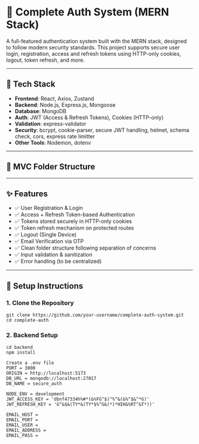 # 🔐 Complete Auth System (MERN Stack)

A full-featured authentication system built with the MERN stack, designed to follow modern security standards. This project supports secure user login, registration, access and refresh tokens using HTTP-only cookies, logout, token refresh, and more.

---

## 🚀 Tech Stack

- **Frontend**: React, Axios, Zustand
- **Backend**: Node.js, Express.js, Mongoose
- **Database**: MongoDB
- **Auth**: JWT (Access & Refresh Tokens), Cookies (HTTP-only)
- **Validation**: express-validator
- **Security**: bcrypt, cookie-parser, secure JWT handling, helmet, schema check, cors, express rate limitter
- **Other Tools**: Nodemon, dotenv

---

## 📁 MVC Folder Structure

---

## ✨ Features

- ✅ User Registration & Login
- ✅ Access + Refresh Token-based Authentication
- ✅ Tokens stored securely in HTTP-only cookies
- ✅ Token refresh mechanism on protected routes
- ✅ Logout (Single Device)
- ✅ Email Verification via OTP
- ✅ Clean folder structure following separation of concerns
- ✅ Input validation & sanitization
- ✅ Error handling (to be centralized)

---

## 🧪 Setup Instructions

### 1. Clone the Repository

```
git clone https://github.com/your-username/complete-auth-system.git
cd complete-auth
```

### 2. Backend Setup

```
cd backend
npm install

Create a .env file
PORT = 3000
ORIGIN = http://localhost:5173
DB_URL = mongodb://localhost:27017
DB_NAME = secure_auth

NODE_ENV = development
JWT_ACCESS_KEY = 'dbnf47334h%#*(&%FG^$)^%^&(&%^$&^*G)'
JWT_REFRESH_KEY = 'G^&$&(TY*&(TY*$%^G&(*)*HIH&%RT^&T*))'

EMAIL_HOST = 
EMAIL_PORT = 
EMAIL_USER = 
EMAIL_ADDRESS = 
EMAIL_PASS = 
```
